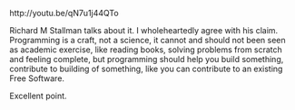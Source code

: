 <html><body><p>http://youtu.be/qN7u1j44QTo



</p><p>Richard M Stallman talks about it. I wholeheartedly agree with his claim. Programming is a craft, not a science, it cannot and should not been seen as academic exercise, like reading books, solving problems from scratch and feeling complete, but programming should help you build something, contribute to building of something, like you can contribute to an existing Free Software.



Excellent point.</p></body></html>